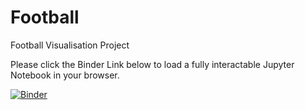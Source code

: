 # Football
Football Visualisation Project

Please click the Binder Link below to load a fully interactable Jupyter Notebook in your browser.

[![Binder](https://mybinder.org/badge_logo.svg)](https://mybinder.org/v2/gh/BenBowring/Football/main?filepath=%2FNotebook_Class.ipynb)
 
